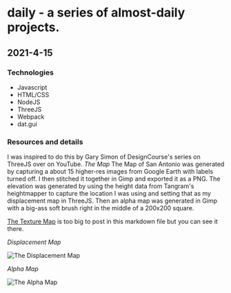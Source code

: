 # daily - a series of almost-daily projects.


## 2021-4-15
### Technologies
* Javascript
* HTML/CSS
* NodeJS
* ThreeJS
* Webpack
* dat.gui
### Resources and details
I was inspired to do this by Gary Simon of DesignCourse's series on ThreeJS over on YouTube. 
_The Map_
The Map of San Antonio was generated by capturing a about 15 higher-res images from Google Earth with labels turned off. I then stitched it together in Gimp and exported it as a PNG. The elevation was generated by using the height data from Tangram's heightmapper to capture the location I was using and setting that as my displacement map in ThreeJS. Then an alpha map was generated in Gimp with a big-ass soft brush right in the middle of a 200x200 square. 

[The Texture Map](https://githubphotos.s3.amazonaws.com/texture.png) is too big to post in this markdown file but you can see it there. 

_Displacement Map_

![The Displacement Map](https://githubphotos.s3.amazonaws.com/displacement.png)

_Alpha Map_

![The Alpha Map](https://githubphotos.s3.amazonaws.com/alpha.png)
